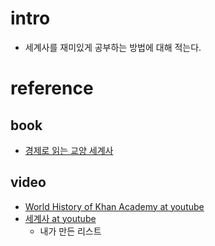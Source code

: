# intro

- 세계사를 재미있게 공부하는 방법에 대해 적는다.

# reference 

## book

- [경제로 읽는 교양 세계사](http://www.yes24.com/24/goods/34573650)

## video

- [World History of Khan Academy at youtube](https://www.youtube.com/playlist?list=PLSQl0a2vh4HB9UeibLURBlcdR4XzputM9)
- [세계사 at youtube](https://www.youtube.com/playlist?list=PL5Swt3Ne9iSk3FpREnjYCA7RTH3h-KnDp)
  - 내가 만든 리스트
